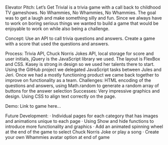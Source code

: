 Elevator Pitch:
Let’s Get Trivial is a trivia game with a call back to childhood TV gameshows. No Whammies, No Whammies, No Whammies. The goal was to get a laugh and make something silly and fun. Since we always have to work on boring serious things we wanted to build a game that would be enjoyable to work on while also being a challenge.

Concept:
Use an API to call trivia questions and answers. Create a game with a score that used the questions and answers.

Process:
Trivia API, Chuck Norris Jokes API, local storage for score and user initials, jQuery is the JavaScript library we used. The layout is FlexBox and CSS. Kasey is strong in design so we used her talents there to start. Using the GitHub project we delegated JavaScript tasks between Jules and Jeri. Once we had a mostly functioning product we came back together to improve on functionality as a team.
Challenges: HTML encoding of the questions and answers, using Math.random to generate a random array of buttons for the answer selection
Successes: Very impressive graphics and design. Using CSS to align text correctly on the page.

Demo:
Link to game here...

Future Development:
· Individual pages for each category that has images and animations unique to each page
· Using Show and hide functions to introduce more functionality and graphics
· Add an animated spinning wheel at the end of the game to select Chuck Norris Joke or play a song
· Create your own Whammies avatar option at end of game
